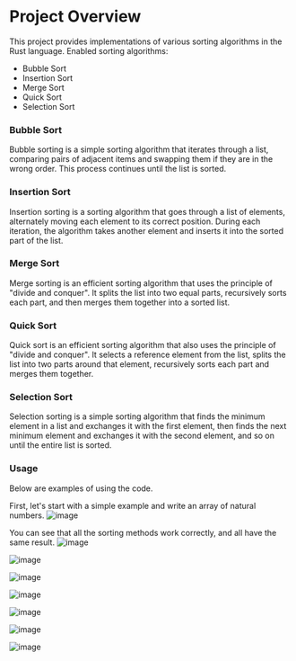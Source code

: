 # **Project Overview**

This project provides implementations of various sorting algorithms in the Rust language. Enabled sorting algorithms:

- Bubble Sort
- Insertion Sort
- Merge Sort
- Quick Sort
- Selection Sort

### **Bubble Sort**

Bubble sorting is a simple sorting algorithm that iterates through a list, comparing pairs of adjacent items and swapping them if they are in the wrong order. This process continues until the list is sorted.

### **Insertion Sort**

Insertion sorting is a sorting algorithm that goes through a list of elements, alternately moving each element to its correct position. During each iteration, the algorithm takes another element and inserts it into the sorted part of the list.

### **Merge Sort**

Merge sorting is an efficient sorting algorithm that uses the principle of "divide and conquer". It splits the list into two equal parts, recursively sorts each part, and then merges them together into a sorted list.

### **Quick Sort**

Quick sort is an efficient sorting algorithm that also uses the principle of "divide and conquer". It selects a reference element from the list, splits the list into two parts around that element, recursively sorts each part and merges them together.

### **Selection Sort**

Selection sorting is a simple sorting algorithm that finds the minimum element in a list and exchanges it with the first element, then finds the next minimum element and exchanges it with the second element, and so on until the entire list is sorted.


### **Usage**
Below are examples of using the code.


First, let's start with a simple example and write an array of natural numbers.
![image](https://github.com/iandi2002/Rust_/assets/79205166/1756ec68-543e-48bc-a3a5-3c6294c1e465)

You can see that all the sorting methods work correctly, and all have the same result.
![image](https://github.com/iandi2002/Rust_/assets/79205166/7d0f1544-46fe-463e-8c48-de0d38b785fb)




![image](https://github.com/iandi2002/Rust_/assets/79205166/6018eb82-0e85-4e49-888a-6d22dfb58559)


![image](https://github.com/iandi2002/Rust_/assets/79205166/2b4b35ca-9556-4b2e-aa20-54916595e88a)



![image](https://github.com/iandi2002/Rust_/assets/79205166/a7fc21e8-2d54-4441-840a-1cafecce6859)

![image](https://github.com/iandi2002/Rust_/assets/79205166/92bad379-8265-494e-a39e-655fc172e5e5)



![image](https://github.com/iandi2002/Rust_/assets/79205166/f15a4cd9-2418-4eae-b94d-2d1f5cae9777)


![image](https://github.com/iandi2002/Rust_/assets/79205166/c3c93027-dd73-499a-b660-11168289ee71)







